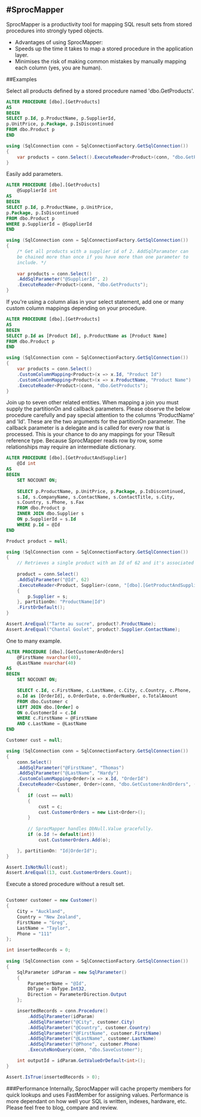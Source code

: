 #SprocMapper
-----------------------------
SprocMapper is a productivity tool for mapping SQL result sets from stored procedures into strongly typed objects. 

* Advantages of using SprocMapper:
 * Speeds up the time it takes to map a stored procedure in the application layer.
 * Minimises the risk of making common mistakes by manually mapping each column (yes, you are human).

##Examples

Select all products defined by a stored procedure named 'dbo.GetProducts'.

```sql
ALTER PROCEDURE [dbo].[GetProducts]
AS
BEGIN
SELECT p.Id, p.ProductName, p.SupplierId, 
p.UnitPrice, p.Package, p.IsDiscontinued 
FROM dbo.Product p
END

```

```c#
using (SqlConnection conn = SqlConnectionFactory.GetSqlConnection())
{
    var products = conn.Select().ExecuteReader<Product>(conn, "dbo.GetProducts");
}
```

Easily add parameters.

```sql
ALTER PROCEDURE [dbo].[GetProducts]
	@SupplierId int
AS
BEGIN
SELECT p.Id, p.ProductName, p.UnitPrice,
p.Package, p.IsDiscontinued 
FROM dbo.Product p
WHERE p.SupplierId = @SupplierId
END
```

```c#
using (SqlConnection conn = SqlConnectionFactory.GetSqlConnection())
{
    /* Get all products with a supplier id of 2. AddSqlParamater can 
    be chained more than once if you have more than one parameter to 
    include. */
    
    var products = conn.Select()
    .AddSqlParameter("@SupplierId", 2)
    .ExecuteReader<Product>(conn, "dbo.GetProducts");
}
```

If you're using a column alias in your select statement, add one or
many custom column mappings depending on your procedure.

```sql
ALTER PROCEDURE [dbo].[GetProducts]
AS
BEGIN
SELECT p.Id as [Product Id], p.ProductName as [Product Name]
FROM dbo.Product p
END

```

```c#
using (SqlConnection conn = SqlConnectionFactory.GetSqlConnection())
{
    var products = conn.Select()
    .CustomColumnMapping<Product>(x => x.Id, "Product Id")
    .CustomColumnMapping<Product>(x => x.ProductName, "Product Name")
    .ExecuteReader<Product>(conn, "dbo.GetProducts");
}
```

Join up to seven other related entities. When mapping a join you must supply the partitionOn and callback parameters.
Please observe the below procedure carefully and pay special attention to the columns 'ProductName' and 'Id'.
These are the two arguments for the partitionOn parameter. The callback parameter is a delegate and is called
for every row that is processed. This is your chance to do any mappings for your TResult reference type. Because SprocMapper
reads row by row, some relationships may require an intermediate dictionary. 

```sql
ALTER PROCEDURE [dbo].[GetProductAndSupplier]
	@Id int
AS
BEGIN
	SET NOCOUNT ON;
    
	SELECT p.ProductName, p.UnitPrice, p.Package, p.IsDiscontinued,
	s.Id, s.CompanyName, s.ContactName, s.ContactTitle, s.City, 
    s.Country, s.Phone, s.Fax 
	FROM dbo.Product p
	INNER JOIN dbo.Supplier s
	ON p.SupplierId = s.Id
	WHERE p.Id = @Id
END
```

```c#
Product product = null;

using (SqlConnection conn = SqlConnectionFactory.GetSqlConnection())
{    
    // Retrieves a single product with an Id of 62 and it's associated supplier. 
    
    product = conn.Select()
    .AddSqlParameter("@Id", 62)
    .ExecuteReader<Product, Supplier>(conn, "[dbo].[GetProductAndSupplier]", (p, s) =>
    {
        p.Supplier = s;
    }, partitionOn: "ProductName|Id")
    .FirstOrDefault();
}

Assert.AreEqual("Tarte au sucre", product?.ProductName);
Assert.AreEqual("Chantal Goulet", product?.Supplier.ContactName);

```

One to many example.

```sql
ALTER PROCEDURE [dbo].[GetCustomerAndOrders]
	@FirstName nvarchar(40),
	@LastName nvarchar(40)
AS
BEGIN
	SET NOCOUNT ON;

	SELECT c.Id, c.FirstName, c.LastName, c.City, c.Country, c.Phone, 
	o.Id as [OrderId], o.OrderDate, o.OrderNumber, o.TotalAmount
	FROM dbo.Customer c
	LEFT JOIN dbo.[Order] o
	ON o.CustomerId = c.Id
	WHERE c.FirstName = @FirstName
	AND c.LastName = @LastName
END
```

```c#
Customer cust = null;

using (SqlConnection conn = SqlConnectionFactory.GetSqlConnection())
{
    conn.Select()
    .AddSqlParameter("@FirstName", "Thomas")
    .AddSqlParameter("@LastName", "Hardy")
    .CustomColumnMapping<Order>(x => x.Id, "OrderId")
    .ExecuteReader<Customer, Order>(conn, "dbo.GetCustomerAndOrders", (c, o) =>
    {
        if (cust == null)
        {
            cust = c;
            cust.CustomerOrders = new List<Order>();
        }
        
        // SprocMapper handles DbNull.Value gracefully.
        if (o.Id != default(int))
            cust.CustomerOrders.Add(o);

    }, partitionOn: "Id|OrderId");
}

Assert.IsNotNull(cust);
Assert.AreEqual(13, cust.CustomerOrders.Count);
```

Execute a stored procedure without a result set.
```c#

Customer customer = new Customer()
{
    City = "Auckland",
    Country = "New Zealand",
    FirstName = "Greg",
    LastName = "Taylor",
    Phone = "111"
};

int insertedRecords = 0;
            
using (SqlConnection conn = SqlConnectionFactory.GetSqlConnection())
{
    SqlParameter idParam = new SqlParameter() 
    { 
        ParameterName = "@Id", 
        DbType = DbType.Int32, 
        Direction = ParameterDirection.Output 
    };

    insertedRecords = conn.Procedure()
        .AddSqlParameter(idParam)
        .AddSqlParameter("@City", customer.City)
        .AddSqlParameter("@Country", customer.Country)
        .AddSqlParameter("@FirstName", customer.FirstName)
        .AddSqlParameter("@LastName", customer.LastName)
        .AddSqlParameter("@Phone", customer.Phone)
        .ExecuteNonQuery(conn, "dbo.SaveCustomer");

    int outputId = idParam.GetValueOrDefault<int>();
}

Assert.IsTrue(insertedRecords > 0);
```


###Performance
Internally, SprocMapper will cache property members for quick lookups and uses FastMember 
for assigning values. Performance is more dependant on how well your SQL is written, indexes, hardware, etc. 
Please feel free to blog, compare and review.


